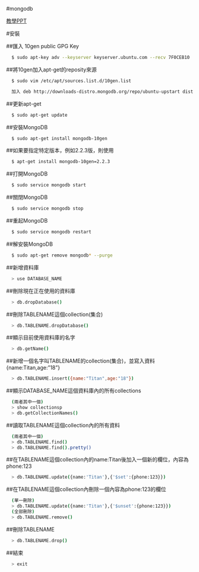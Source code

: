 #mongodb

[教學PPT](http://slides.com/andy26283/mongodb/live#/)

#安裝

##匯入 10gen public GPG Key
```bash
  $ sudo apt-key adv --keyserver keyserver.ubuntu.com --recv 7F0CEB10
```

##將10gen加入apt-get的reposity來源
```bash
  $ sudo vim /etc/apt/sources.list.d/10gen.list

  加入 deb http://downloads-distro.mongodb.org/repo/ubuntu-upstart dist 10gen
```

##更新apt-get
```bash
  $ sudo apt-get update
```

##安裝MongoDB
```bash
  $ sudo apt-get install mongodb-10gen
```

##如果要指定特定版本，例如2.2.3版，則使用
```bash
  $ apt-get install mongodb-10gen=2.2.3
```

##打開MongoDB
```bash
  $ sudo service mongodb start
```

##關閉MongoDB
```bash
  $ sudo service mongodb stop
```

##重起MongoDB
```bash
  $ sudo service mongodb restart
```

##解安裝MongoDB
```bash
  $ sudo apt-get remove mongodb* --purge
```

##新增資料庫
```bash
  > use DATABASE_NAME
```

##刪除現在正在使用的資料庫
```bash
  > db.dropDatabase()
```

##刪除TABLENAME這個collection(集合)
```bash
  > db.TABLENAME.dropDatabase()
```

##顯示目前使用資料庫的名字
```bash
  > db.getName()
```

##新增一個名字叫TABLENAME的collection(集合)，並寫入資料{name:Titan,age:”18”}
```bash
  > db.TABLENAME.insert({name:"Titan",age:"18"})
```

##顯示DATABASE_NAME這個資料庫內的所有collections
```bash
  (兩者其中一個)
  > show collectionsp
  > db.getCollectionNames()
```

##讀取TABLENAME這個collection內的所有資料
```bash
  (兩者其中一個)
  > db.TABLENAME.find()
  > db.TABLENAME.find().pretty()
```

##在TABLENAME這個collection內的name:Titan後加入一個新的欄位，內容為phone:123
```bash
  > db.TABLENAME.update({name:'Titan'},{'$set':{phone:123}})
```

##在TABLENAME這個collection內刪除一個內容為phone:123的欄位
```bash
  (單一刪除)
  > db.TABLENAME.update({name:'Titan'},{'$unset':{phone:123}})
  (全部刪除)
  > db.TABLENAME.remove()
```

##刪除TABLENAME
```bash
  > db.TABLENAME.drop()
```

##結束
```bash
  > exit
```
